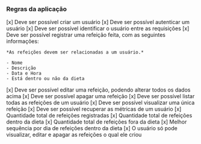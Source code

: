 ### Regras da aplicação

[x] Deve ser possível criar um usuário
[x] Deve ser possível autenticar um usuário
[x] Deve ser possível identificar o usuário entre as requisições
[x] Deve ser possível registrar uma refeição feita, com as seguintes informações:

    *As refeições devem ser relacionadas a um usuário.*

    - Nome
    - Descrição
    - Data e Hora
    - Está dentro ou não da dieta

[x] Deve ser possível editar uma refeição, podendo alterar todos os dados acima
[x] Deve ser possível apagar uma refeição
[x] Deve ser possível listar todas as refeições de um usuário
[x] Deve ser possível visualizar uma única refeição
[x] Deve ser possível recuperar as métricas de um usuário
[x] Quantidade total de refeições registradas
[x] Quantidade total de refeições dentro da dieta
[x] Quantidade total de refeições fora da dieta
[x] Melhor sequência por dia de refeições dentro da dieta
[x] O usuário só pode visualizar, editar e apagar as refeições o qual ele criou

